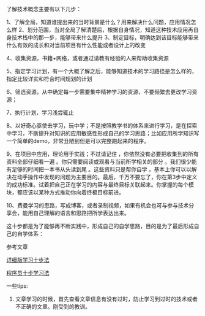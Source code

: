 了解技术概念主要有以下几步：

1、了解全局，知道谁提出来的当时背景是什么？用来解决什么问题，应用情况怎么样
2、划分范围，当对全局了解清楚后，根据自身情况，知道这种技术应用再自身技术栈中的那一步，能够带来什么提升
3、制定目标，明确达到该目标能够带来什么有效的成长和对当前项目有什么性能或者设计上的改变

4、收集资源，书籍+网络，或者通过请教有经验的人来帮助收集资源

5、指定学习计划，有一个大概了解之后，能够知道技术的学习路径是怎么样的，指定比较详实和符合时间规划的计划

6、筛选资源，从中确定每一步需要集中精神学习的资源，不要频繁去更改学习资源；

7、执行计划，学习浅尝辄止

8、以好奇心驱使去学习，玩中学；不是按照教学书的体系来进行学习，是在探索中学习，不断提升对知识的应用敏感性形成自己的学习思路；比如应用所学知识写一个简单的demo，非常丑陋到但是可以完整跑起来的程序。

9、在项目中应用，理论用于实践；不过请记住 ，你依然没有必要把收集到的所有资料全部仔细看一遍 。你只需要阅读或观看与当前所学相关的部分 。我们很少能有足够的时间把一本书从头读到尾 。这些资料只是帮你自学 ，基本上你可以以解决在动手操作中发现的问题为主要目的。最后，千万不要忘了，你在第3步中定义的成功标准。试着把自己正在学习的内容与最终目标关联起来。你掌握的每个模块，都应该以某种方式推动你向着终极目标前进。

10、费曼学习的思路，写成博客，或者录制视频，如果有机会也可与参与技术分享会，能用自己理解的语言和思路把所学表达出来。

这十步都是为了能够再不断实践中，形成自己的自学思路，目的是为了最后形成自己的自学体系：


参考文章

[详细版学习十步法](https://blog.csdn.net/zwqjoy/article/details/123017171)

[程序员十步学习法](https://juejin.cn/post/6844903704294850567)


一些tips:

1. 文章学习的时候，首先查看文章信息有没有过时，防止学习到过时的技术或者不正确的文章。刚受到的教训。
